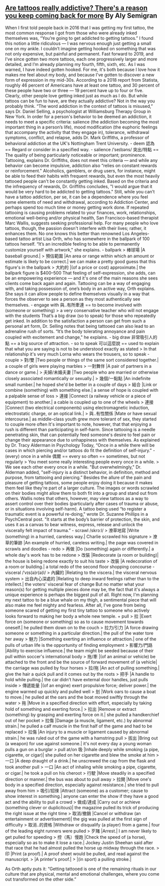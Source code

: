 [Are tattoos really addictive? There's a reason you keep coming back for more](https://www.mic.com/p/are-tattoos-really-addictive-theres-a-reason-you-keep-coming-back-for-more-18166085)
By Aly Semigran
---------------------------------------------------------------------------------------------------------------------
When I first told people back in 2016 that I was getting my first tattoo, the most common response I got from those who were already inked themselves was, “You’re going to get addicted to getting tattoos.” I found this notion a little ridiculous — I was nervous enough just getting a small one on my ankle. I couldn’t imagine getting hooked on something that was not only expensive, but painful and permanent.
Fast forward to 2019, and I’ve since gotten two more tattoos, each one progressively larger and more detailed, and I’m already planning my fourth, fifth, sixth, etc. As I was warned, I have indeed gotten hooked. For me, it's both because I love how it makes me feel about my body, and because I've gotten to discover a new form of expression in my mid-30s.
According to a 2018 report from Statista, roughly 46 percent of Americans have at least one tattoo, and 30 percent of these people have two or three — 19 percent have up to four or five. Clearly, other people love getting inked just as much as I do. But while tattoos can be fun to have, are they actually addictive?
Not in the way you probably think. “The word addiction in the context of tattoos is misused,” says Dr. Daniel Selling, a psychologist at Williamsburg Therapy Group in New York. In order for a person's behavior to be deemed an addiction, it needs to meet a specific criteria: salience (the addiction becoming the most important thing in a person’s life), mood modification (the euphoric feelings that accompany the activity that they engage in), tolerance, withdrawal symptoms, conflict, and relapse, adds Dr. Mark Griffiths, a professor of behavioral addiction at the UK's Nottingham Trent University.
	- deem 認為 == Regard or consider in a specified way.
	- salience /ˈseɪlɪəns/ 突出/特點 == The quality of being particularly noticeable or important; prominence.
Tattooing, explains Dr. Griffiths, does not meet this criteria — and while any behavior can become impulsive, addiction also “relies on constant rewards or reinforcement." Alcoholics, gamblers, or drug users, for instance, might be able to feed their habits with frequent rewards, but even the most heavily tattooed people can't be constantly getting inked.
Based on the criteria and the infrequency of rewards, Dr. Griffiths concludes, "I would argue that it would be very hard to be addicted to getting tattoos."
Still, while you can’t have a tattoo addiction, per se, it can be a dependence where you feel some elements of need and withdrawal, according to Addiction Center, and perhaps spend too much time or money getting work done. If repeated tattooing is causing problems related to your finances, work, relationships, emotional well-being and/or physical health, San Francisco-based therapist Marc Wallis, suggests seeking professional help.
For many people who love tattoos, though, the passion doesn't interfere with their lives; rather, it enhances them. No one knows this better than renowned Los Angeles-based tattoo artist Lisa Orth, who has somewhere in the ballpark of 100 tattoos herself. “It’s an incredible feeling to be able to permanently customize yourself with artwork," she explains.
	- ballpark
		> 棒球場 |A baseball ground.|
		> 預估範圍 |An area or range within which an amount or estimate is likely to be correct.| we can make a pretty good guess that this figure's in the ballpark
		> 大約的 |(of a price or cost) approximate.| the ballpark figure is $400–500
That feeling of self-expression, she adds, can be an empowering experience — and it's one of the main reasons she sees clients come back again and again. Tattooing can be a way of engaging with, and taking possession of, one’s body in an active way, Orth explains. She says it can allow people to define themselves visually in a way that forces the observer to see a person as they most authentically see themselves.
	- engage with 與..有所牽連 == to become involved with (someone or something)
		> a very conservative teacher who will not engage with the students
That’s a big draw (so to speak) for those who repeatedly get inked. In addition to the satisfaction a person can get from such a personal art form, Dr. Selling notes that being tattooed can also lead to an adrenaline rush of sorts. “It’s the body tolerating annoyance and pain coupled with excitement and change," he explains.
	- big draw 非常吸引人的點 == a big source of attraction.
	- so to speak 可以這麼說 == used to explain that what you are saying is not to be understood exactly as stated
		> In that relationship it's very much Lorna who wears the trousers, so to speak
	- couple
		> 對/雙 |Two people or things of the same sort considered together.| a couple of girls were playing marbles
		> 一對舞伴 |A pair of partners in a dance or game.|
		> 夫婦/未婚夫妻 |Two people who are married or otherwise closely associated romantically or sexually.|
		> 幾個/一點點 |An indefinite small number.| he hoped she'd be better in a couple of days
		> 結合 |Link or combine (something) with something else.| a sense of hope is coupled with a palpable sense of loss
		> 連接 |Connect (a railway vehicle or a piece of equipment) to another.| a cable is coupled up to one of the wheels
		> 連接 |Connect (two electrical components) using electromagnetic induction, electrostatic charge, or an optical link.|
		> 與..有性關係 |Mate or have sexual intercourse.| as middle-class youth grew more tolerant of sex, they started to couple more often
It's important to note, however, that that enjoying a rush is different than participating in self-harm. Since tattooing is a needle penetrating skin, that can potentially feed someone's desire to feel pain or change their appearance due to unhappiness with themselves. As explained by Dr. Tracy Alderman in Psychology Today, “Once in a while there will be cases in which piercing and/or tattoos do fit the definition of self-injury."
	- (every) once in a while 偶爾 == every so often == sometimes, but not regularly
		> You meet some really interesting people every once in a while.
		> We see each other every once in a while.
"But overwhelmingly," Dr. Alderman added, "self-injury is a distinct behavior, in definition, method and purpose, from tattooing and piercing.”
Besides the allure of the pain and pleasure of getting tattoos, some people enjoy doing it because it makes them feel like they're part of a larger culture. The images or words scrawled on their bodies might allow them to both fit into a group and stand out from others. Wallis notes that others, however, may view tattoos as a way to assert control over their bodies (particularly after cases of trauma or abuse, or in situations involving self-harm). A tattoo being used “to register a traumatic event is a powerful re-doing," wrote Dr. Suzanne Phillips in a PsychCentral post. "It starts at the body’s barrier of protection, the skin, and uses it as a canvas to bear witness, express, release and unlock the viscerally felt impact of trauma.”
	- scrawl /skrɔːl/ 
		> 潦草地寫 |Write (something) in a hurried, careless way.| Charlie scrawled his signature
		> 潦草的筆跡 |An example of hurried, careless writing.| the page was covered in scrawls and doodles
	- redo
		> 再做 |Do (something) again or differently.| a whole day's work has to be redone
		> 改裝 |Redecorate (a room or building)| the house is being redone exactly to suit his taste
		> 改裝 |A redecoration of a room or building.| a total redo of the second floor shopping concourse
	- visceral /ˈvɪs(ə)r(ə)l/ 
		> 內臟的 |Relating to the viscera.| the visceral nervous system
		> 出自內心深處的 |Relating to deep inward feelings rather than to the intellect.| the voters' visceral fear of change
But no matter what your reason(s) for getting multiple pieces done may be, the fact that it's always a unique experience is perhaps the biggest pull of all. Right now, I'm planning my next tattoo to be a blue whale on my thigh, a sentimental piece that will also make me feel mighty and fearless. After all, I've gone from being someone scared of getting my first tiny tattoo to someone who actively looks forward to making her body a whole new temple.
	+ pull
		> 拉 |Exert force on (someone or something) so as to cause movement towards oneself.| he pulled them down on to the couch
		> 拉力/引力 |A force drawing someone or something in a particular direction.| the pull of the water tore her away
		> 魅力 |Something exerting an influence or attraction.| one of the pulls of urban life is the opportunity of finding employment
		> 影響力/門路 |Ability to exercise influence.| the team might be seeded because of their pull within soccer's international body
		> 拖/牽 |(of an animal or vehicle) be attached to the front and be the source of forward movement of (a vehicle| the carriage was pulled by four horses
		> 拉/拖 |An act of pulling something.| give the hair a quick pull and it comes out by the roots
		> 把手 |A handle to hold while pulling.| the car didn't have external door handles, just pulls inside
		> 傳遞能量 |(of an engine) exert propulsive force; deliver power.| the engine warmed up quickly and pulled well
		> 划 |Work oars to cause a boat to move.| he pulled at the oars and the boat moved swiftly through the water
		> 拖 |Move in a specified direction with effort, especially by taking hold of something and exerting force.|
		> 拉出 |Remove or extract (something) by grasping and exerting force on it.| she pulled a handkerchief out of her pocket
		> 拉傷 |Damage (a muscle, ligament, etc.) by abnormal strain.| he pulled a calf muscle in the first half of the game and had to be replaced
		> 拉傷 |An injury to a muscle or ligament caused by abnormal strain.| he was ruled out of the game with a hamstring pull
		> 拔出 |Bring out (a weapon) for use against someone.| it's not every day a young woman pulls a gun on a burglar
		> pull at/on 吸 |Inhale deeply while smoking (a pipe, cigarette, or cigar)| she pulled on her cigarette and blew the smoke at him
		> 一口 |A deep draught of a drink.| he unscrewed the cap from the flask and took another pull
		> 一口 |An act of inhaling while smoking a pipe, cigarette, or cigar.| he took a pull on his cheroot
		> 行駛 |Move steadily in a specified direction or manner.| the bus was about to pull away
		> 拉開 |Move one's body in a specified direction, especially against resistance.| she tried to pull away from him
		> 吸引/招徠 |Attract (someone) as a customer; cause to show interest in something.| anyone can enter the show if they have a good act and the ability to pull a crowd
		> 做成/達成 |Carry out or achieve (something clever or duplicitous)| the magazine pulled its trick of producing the right issue at the right time
		> 取消/撤銷 |Cancel or withdraw (an entertainment or advertisement)| the gig was pulled at the first sign of difficulty
		> 取消..的資格 |Withdraw or disqualify (a player) from a game.| four of the leading eight runners were pulled
		> 歹賭 |Arrest.| I am never likely to get pulled for speeding
		> 控（馬）慢跑 |Check the speed of (a horse), especially so as to make it lose a race.| Jockey Justin Sheehan said after that race that he had almost pulled the horse up midway through the race.
		> 印 |Print (a proof).| A proof sheet would be pulled, and read against the manuscript.
		> |A printer's proof.|
		> |(in sport) a pulling stroke.|

As Orth aptly puts it: “Getting tattooed is one of the remaining rituals in our culture that are physical, mental and emotional challenges, where you come out transformed on the other side.”